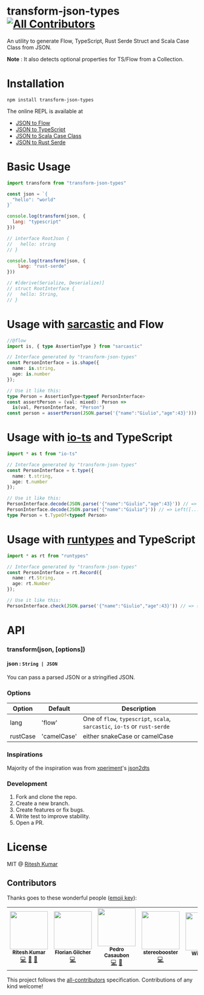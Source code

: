 transform-json-types
[![All Contributors](https://img.shields.io/badge/all_contributors-5-orange.svg?style=flat-square)](#contributors)
=========

An utility to generate Flow, TypeScript, Rust Serde Struct and Scala Case Class from JSON.

**Note** : It also detects optional properties for TS/Flow from a Collection.

Installation
============

```
npm install transform-json-types
```

The online REPL is available at
- [JSON to Flow](https://transform.now.sh/json-to-flow-types)
- [JSON to TypeScript](https://transform.now.sh/json-to-ts-interface)
- [JSON to Scala Case Class](https://transform.now.sh/json-to-scala-case-class)
- [JSON to Rust Serde](https://transform.now.sh/json-to-rust-serde)

Basic Usage
===========
```js
import transform from "transform-json-types"

const json = `{
  "hello": "world"
}`

console.log(transform(json, {
  lang: "typescript"
}))

// interface RootJson {
//   hello: string
// }

console.log(transform(json, {
	lang: "rust-serde"
}))

// #[derive(Serialize, Deserialize)]
// struct RootInterface {
//   hello: String,
// }
```

Usage with [sarcastic](https://github.com/jamiebuilds/sarcastic/) and Flow
===

```ts
//@flow
import is, { type AssertionType } from "sarcastic"

// Interface generated by "transform-json-types"
const PersonInterface = is.shape({
  name: is.string,
  age: is.number
});

// Use it like this:
type Person = AssertionType<typeof PersonInterface>
const assertPerson = (val: mixed): Person =>
  is(val, PersonInterface, "Person")
const person = assertPerson(JSON.parse('{"name":"Giulio","age":43}')))
```

Usage with [io-ts](https://github.com/gcanti/io-ts) and TypeScript
===

```ts
import * as t from "io-ts"

// Interface generated by "transform-json-types"
const PersonInterface = t.type({
  name: t.string,
  age: t.number
});

// Use it like this:
PersonInterface.decode(JSON.parse('{"name":"Giulio","age":43}')) // => Right({name: "Giulio", age: 43})
PersonInterface.decode(JSON.parse('{"name":"Giulio"}')) // => Left([...])
type Person = t.TypeOf<typeof Person>
```

Usage with [runtypes](https://github.com/pelotom/runtypes) and TypeScript
===

```ts
import * as rt from "runtypes"

// Interface generated by "transform-json-types"
const PersonInterface = rt.Record({
  name: rt.String,
  age: rt.Number
});

// Use it like this:
PersonInterface.check(JSON.parse('{"name":"Giulio","age":43}')) // => {name: "Giulio", age: 43}
```

API
===
### transform(json, [options])

#### json : `String | JSON`
You can pass a parsed JSON or a stringified JSON.

### Options
Option|Default|Description
----|-----|-----
lang| 'flow'| One of `flow`, `typescript`, `scala`, `sarcastic`, `io-ts` or `rust-serde`
rustCase| 'camelCase' | either snakeCase or camelCase

### Inspirations
Majority of the inspiration was from [xperiment](https://github.com/xperiments)'s [json2dts](https://github.com/xperiments/json2dts)

### Development
1. Fork and clone the repo.
1. Create a new branch.
1. Create features or fix bugs.
1. Write test to improve stability.
1. Open a PR.

License
=======
MIT @ [Ritesh Kumar](https://twitter.com/ritz078)





## Contributors

Thanks goes to these wonderful people ([emoji key](https://github.com/kentcdodds/all-contributors#emoji-key)):

<!-- ALL-CONTRIBUTORS-LIST:START - Do not remove or modify this section -->
<!-- prettier-ignore-start -->
<!-- markdownlint-disable -->
<table>
  <tr>
    <td align="center"><a href="http://riteshkr.com"><img src="https://avatars3.githubusercontent.com/u/5389035?v=4?s=100" width="100px;" alt=""/><br /><sub><b>Ritesh Kumar</b></sub></a><br /><a href="https://github.com/transform-it/transform-json-types/commits?author=ritz078" title="Code">💻</a> <a href="https://github.com/transform-it/transform-json-types/commits?author=ritz078" title="Documentation">📖</a> <a href="#ideas-ritz078" title="Ideas, Planning, & Feedback">🤔</a></td>
    <td align="center"><a href="http://asquera.de"><img src="https://avatars2.githubusercontent.com/u/47542?v=4?s=100" width="100px;" alt=""/><br /><sub><b>Florian Gilcher</b></sub></a><br /><a href="https://github.com/transform-it/transform-json-types/commits?author=skade" title="Code">💻</a></td>
    <td align="center"><a href="http://www.xperiments.in"><img src="https://avatars0.githubusercontent.com/u/417709?v=4?s=100" width="100px;" alt=""/><br /><sub><b>Pedro Casaubon</b></sub></a><br /><a href="https://github.com/transform-it/transform-json-types/commits?author=xperiments" title="Code">💻</a> <a href="#ideas-xperiments" title="Ideas, Planning, & Feedback">🤔</a></td>
    <td align="center"><a href="https://github.com/stereobooster"><img src="https://avatars2.githubusercontent.com/u/179534?v=4?s=100" width="100px;" alt=""/><br /><sub><b>stereobooster</b></sub></a><br /><a href="https://github.com/transform-it/transform-json-types/commits?author=stereobooster" title="Code">💻</a></td>
    <td align="center"><a href="http://fuqua.io"><img src="https://avatars0.githubusercontent.com/u/97195?v=4?s=100" width="100px;" alt=""/><br /><sub><b>Will Fuqua</b></sub></a><br /><a href="https://github.com/transform-it/transform-json-types/commits?author=waf" title="Documentation">📖</a></td>
    <td align="center"><a href="http://cobraz.no"><img src="https://avatars.githubusercontent.com/u/3726815?v=4?s=100" width="100px;" alt=""/><br /><sub><b>Simen A. W. Olsen</b></sub></a><br /><a href="https://github.com/transform-it/transform-json-types/commits?author=cobraz" title="Code">💻</a></td>
  </tr>
</table>

<!-- markdownlint-restore -->
<!-- prettier-ignore-end -->

<!-- ALL-CONTRIBUTORS-LIST:END -->

This project follows the [all-contributors](https://github.com/kentcdodds/all-contributors) specification. Contributions of any kind welcome!
